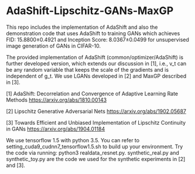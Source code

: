 # AdaShift-Lipschitz-GANs-MaxGP

This repo includes the implementation of AdaShift and also the demonstration code that uses AdaShift to training GANs which achieves FID: 15.8800±0.4921 and Inception Score: 8.0367±0.0499 for unsupervised image generation of GANs in CIFAR-10.

The provided implementation of AdaShift (common/optimizer/AdaShift) is further developed version, which extends our discussion in [1], i.e., v_t can be any random variable that keeps the scale of the gradients and is independent of g_t. We use LGANs developed in [2] and MaxGP described in [3].

[1] AdaShift: Decorrelation and Convergence of Adaptive Learning Rate Methods https://arxiv.org/abs/1810.00143

[2] Lipschitz Generative Adversarial Nets https://arxiv.org/abs/1902.05687

[3] Towards Efficient and Unbiased Implementation of Lipschitz Continuity in GANs https://arxiv.org/abs/1904.01184

We use tensorflow 1.5 with python 3.5. You can refer to setting_cuda9_cudnn7_tensorflow1.5.sh to build up your environment. Try the code via running: python3 realdata_resnet.py. synthetic_real.py and synthetic_toy.py are the code we used for the synthetic experiments in [2] and [3].
